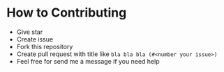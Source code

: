 # How to Contributing

 - Give star
 - Create issue
 - Fork this repository
 - Create pull request with title like `bla bla bla (#<number your issue>)`
 - Feel free for send me a message if you need help
